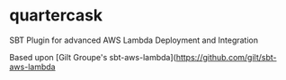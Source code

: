 # quartercask
SBT Plugin for advanced AWS Lambda Deployment and Integration

Based upon [Gilt Groupe's sbt-aws-lambda](https://github.com/gilt/sbt-aws-lambda
